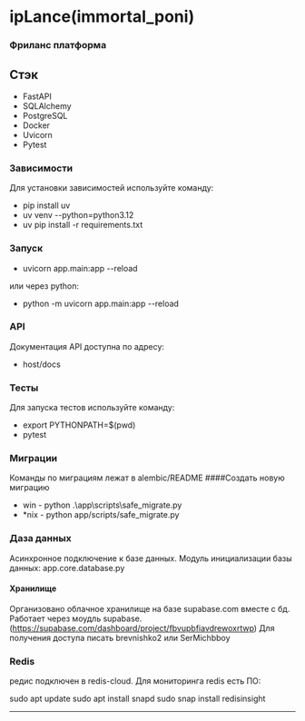 # ipLance(immortal_poni)
### Фриланс платформа

## Стэк

- FastAPI
- SQLAlchemy
- PostgreSQL
- Docker
- Uvicorn
- Pytest

### Зависимости

Для установки зависимостей используйте команду:

- pip install uv
- uv venv --python=python3.12
- uv pip install -r requirements.txt

### Запуск

- uvicorn app.main:app --reload

или через python:

- python -m uvicorn app.main:app --reload

### API

Документация API доступна по адресу:

- host/docs

### Тесты

Для запуска тестов используйте команду:

- export PYTHONPATH=$(pwd)
- pytest

### Миграции
Команды по миграциям лежат в alembic/README
####Создать новую миграцию

- win - python .\app\scripts\safe_migrate.py
- *nix - python app/scripts/safe_migrate.py

### Даза данных

Асинхронное подключение к базе данных.
Модуль инициализации базы данных:
app.core.database.py

#### Хранилище

Организовано облачное хранилище на базе supabase.com вместе с бд.
Работает через моудль supabase.
(https://supabase.com/dashboard/project/fbvupbfiavdrewoxrtwp)
Для получения доступа писать brevnishko2 или SerMichbboy

### Redis
редис подключен в redis-cloud.
Для мониторинга redis есть ПО:

sudo apt update
sudo apt install snapd
sudo snap install redisinsight

---
